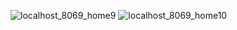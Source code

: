 ![localhost_8069_home9](https://user-images.githubusercontent.com/16698307/203432417-77049180-32f3-4f36-bc23-f52abad45209.png)
![localhost_8069_home10](https://user-images.githubusercontent.com/16698307/203432429-2906c589-d361-4d6e-aa99-2b8012ba8337.png)

